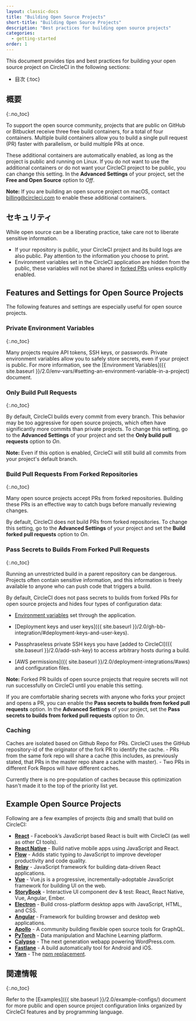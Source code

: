 ```yaml
---
layout: classic-docs
title: "Building Open Source Projects"
short-title: "Building Open Source Projects"
description: "Best practices for building open source projects"
categories:
  - getting-started
order: 1
---
```

This document provides tips and best practices for building your open source project on CircleCI in the following sections:

- 目次
{:toc}

## 概要
{:.no_toc}

To support the open source community, projects that are public on GitHub or Bitbucket receive three free build containers, for a total of four containers. Multiple build containers allow you to build a single pull request (PR) faster with parallelism, or build multiple PRs at once.

These additional containers are automatically enabled, as long as the project is public and running on Linux. If you do not want to use the additional containers or do not want your CircleCI project to be public, you can change this setting. In the **Advanced Settings** of your project, set the **Free and Open Source** option to *Off*.

**Note:** If you are building an open source project on macOS, contact billing@circleci.com to enable these additional containers.

## セキュリティ

While open source can be a liberating practice, take care not to liberate sensitive information.

- If your repository is public, your CircleCI project and its build logs are also public. Pay attention to the information you choose to print.
- Environment variables set in the CircleCI application are hidden from the public, these variables will not be shared in [forked PRs](#pass-secrets-to-builds-from-forked-pull-requests) unless explicitly enabled.

## Features and Settings for Open Source Projects

The following features and settings are especially useful for open source projects.

### Private Environment Variables
{:.no_toc}

Many projects require API tokens, SSH keys, or passwords. Private environment variables allow you to safely store secrets, even if your project is public. For more information, see the [Environment Variables]({{ site.baseurl }}/2.0/env-vars/#setting-an-environment-variable-in-a-project) document.

### Only Build Pull Requests
{:.no_toc}

By default, CircleCI builds every commit from every branch. This behavior may be too aggressive for open source projects, which often have significantly more commits than private projects. To change this setting, go to the **Advanced Settings** of your project and set the **Only build pull requests** option to *On*.

**Note:** Even if this option is enabled, CircleCI will still build all commits from your project's default branch.

### Build Pull Requests From Forked Repositories
{:.no_toc}

Many open source projects accept PRs from forked repositories. Building these PRs is an effective way to catch bugs before manually reviewing changes.

By default, CircleCI does not build PRs from forked repositories. To change this setting, go to the **Advanced Settings** of your project and set the **Build forked pull requests** option to *On*.

### Pass Secrets to Builds From Forked Pull Requests
{:.no_toc}

Running an unrestricted build in a parent repository can be dangerous. Projects often contain sensitive information, and this information is freely available to anyone who can push code that triggers a build.

By default, CircleCI does not pass secrets to builds from forked PRs for open source projects and hides four types of configuration data:

- [Environment variables](#private-environment-variables) set through the application.

- [Deployment keys and user keys]({{ site.baseurl }}/2.0/gh-bb-integration/#deployment-keys-and-user-keys).

- Passphraseless private SSH keys you have [added to CircleCI]({{ site.baseurl }}/2.0/add-ssh-key) to access arbitrary hosts during a build.

- [AWS permissions]({{ site.baseurl }}/2.0/deployment-integrations/#aws) and configuration files.

**Note:** Forked PR builds of open source projects that require secrets will not run successfully on CircleCI until you enable this setting.

If you are comfortable sharing secrets with anyone who forks your project and opens a PR, you can enable the **Pass secrets to builds from forked pull requests** option. In the **Advanced Settings** of your project, set the **Pass secrets to builds from forked pull requests** option to *On*.

### Caching

Caches are isolated based on Github Repo for PRs. CircleCI uses the GitHub repository-id of the originator of the fork PR to identify the cache. - PRs from the same fork repo will share a cache (this includes, as previously stated, that PRs in the master repo share a cache with master). - Two PRs in different Fork Repos will have different caches.

Currently there is no pre-population of caches because this optimization hasn't made it to the top of the priority list yet.

## Example Open Source Projects

Following are a few examples of projects (big and small) that build on CircleCI:

- **[React](https://github.com/facebook/react)** - Facebook’s JavaScript based React is built with CircleCI (as well as other CI tools). 
- **[React Native](https://github.com/facebook/react-native/)** - Build native mobile apps using JavaScript and React.
- **[Flow](https://github.com/facebook/flow/)** - Adds static typing to JavaScript to improve developer productivity and code quality.
- **[Relay](https://github.com/facebook/relay)** - JavaScript framework for building data-driven React applications. 
- **[Vue](https://github.com/vuejs/vue)** - Vue.js is a progressive, incrementally-adoptable JavaScript framework for building UI on the web.
- **[StoryBook](https://github.com/storybooks/storybook)** - Interactive UI component dev & test: React, React Native, Vue, Angular, Ember.
- **[Electron](https://github.com/electron/electron)** - Build cross-platform desktop apps with JavaScript, HTML, and CSS.
- **[Angular](https://github.com/angular/angular)** - Framework for building browser and desktop web applications.
- **[Apollo](https://github.com/apollographql)** - A community building flexible open source tools for GraphQL.
- **[PyTorch](https://github.com/pytorch/pytorch)** - Data manipulation and Machine Learning platform.
- **[Calypso](https://github.com/Automattic/wp-calypso)** - The next generation webapp powering WordPress.com.
- **[Fastlane](https://github.com/fastlane/fastlane)** - A build automatically tool for Android and iOS.
- **[Yarn](https://github.com/yarnpkg/yarn)** - The [npm replacement](https://circleci.com/blog/why-are-developers-moving-to-yarn/).

## 関連情報
{:.no_toc}

Refer to the [Examples]({{ site.baseurl }}/2.0/example-configs/) document for more public and open source project configuration links organized by CircleCI features and by programming language.